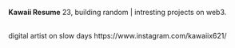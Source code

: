 **Kawaii Resume**
23, building random | intresting projects on web3.

</br>
digital artist on slow days https://www.instagram.com/kawaiix621/
